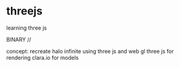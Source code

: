 # threejs
learning three js 


BINARY // 

concept:  recreate halo infinite using three js and web gl 
three js for rendering 
clara.io for models 

